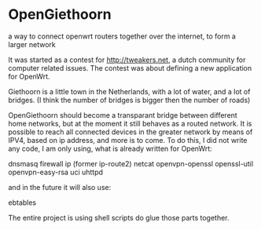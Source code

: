 OpenGiethoorn
=============

a way to connect openwrt routers together over the internet, to form a larger network


It was started as a contest for http://tweakers.net, a dutch community for computer related issues.
The contest was about defining a new application for OpenWrt.

Giethoorn is a little town in the Netherlands, with a lot of water, and a lot of bridges.
(I think the number of bridges is bigger then the number of roads)

OpenGiethoorn should become a transparant bridge between different home networks, but at the 
moment it still behaves as a routed network.
It is possible to reach all connected devices in the greater network by means of IPV4, based on 
ip address, and more is to come.
To do this, I did not write any code, I am only using, what is already written for OpenWrt:

dnsmasq
firewall
ip (former ip-route2)
netcat
openvpn-openssl
openssl-util
openvpn-easy-rsa
uci
uhttpd

and in the future it will also use:

ebtables

The entire project is using shell scripts do glue those parts together. 



